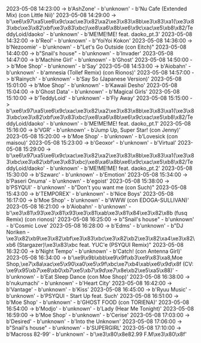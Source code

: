 2023-05-08 14:23:00 -> b'AshZone' - b'unknown' - b'Nu Cafe (Extended Mix) (con Little Nii)'
2023-05-08 14:29:00 -> b'\xe6\x97\xa5\xe6\x9c\xac\xe3\x82\xa2\xe3\x83\x8b\xe3\x83\xa1(\xe3\x83\xbc\xe3\x82\xbf\xe3\x83\xbc)\xe8\xa6\x8b\xe6\x9c\xac\xe5\xb8\x82/TeddyLoid/daoko' - b'unknown' - b'ME!ME!ME! feat. daoko_pt.3'
2023-05-08 14:32:00 -> b'Reol' - b'unknown' - b'YoiYoi Kokon'
2023-05-08 14:36:00 -> b'Nezoomie' - b'unknown' - b"Let's Go Outside (con Eitch)"
2023-05-08 14:40:00 -> b"Snail's house" - b'unknown' - b'Invader'
2023-05-08 14:47:00 -> b'Machine Girl' - b'unknown' - b'Ghost'
2023-05-08 14:50:00 -> b'Moe Shop' - b'unknown' - b'Say'
2023-05-08 14:53:00 -> b'Aiobahn' - b'unknown' - b'amnesia (Tollef Remix) (con Rionos)'
2023-05-08 14:57:00 -> b'Rainych' - b'unknown' - b'Say So (Japanese Version)'
2023-05-08 15:01:00 -> b'Moe Shop' - b'unknown' - b'Kawaii Desho'
2023-05-08 15:04:00 -> b'Ghost Data' - b'unknown' - b'Magical Girls'
2023-05-08 15:10:00 -> b'TeddyLoid' - b'unknown' - b'Fly Away'
2023-05-08 15:15:00 -> b'\xe6\x97\xa5\xe6\x9c\xac\xe3\x82\xa2\xe3\x83\x8b\xe3\x83\xa1(\xe3\x83\xbc\xe3\x82\xbf\xe3\x83\xbc)\xe8\xa6\x8b\xe6\x9c\xac\xe5\xb8\x82/TeddyLoid/daoko' - b'unknown' - b'ME!ME!ME! feat. daoko_pt.1'
2023-05-08 15:16:00 -> b'VGR' - b'unknown' - b'Jump Up, Super Star! (con Jenny)'
2023-05-08 15:20:00 -> b'Moe Shop' - b'unknown' - b'Lovesick (con maisou)'
2023-05-08 15:23:00 -> b'Geoxor' - b'unknown' - b'Virtual'
2023-05-08 15:29:00 -> b'\xe6\x97\xa5\xe6\x9c\xac\xe3\x82\xa2\xe3\x83\x8b\xe3\x83\xa1(\xe3\x83\xbc\xe3\x82\xbf\xe3\x83\xbc)\xe8\xa6\x8b\xe6\x9c\xac\xe5\xb8\x82/TeddyLoid/daoko' - b'unknown' - b'ME!ME!ME! feat. daoko_pt.2'
2023-05-08 15:30:00 -> b'Szwarc' - b'unknown' - b'Emotion'
2023-05-08 15:34:00 -> b'Paseri Onuma' - b'unknown' - b'egoist'
2023-05-08 15:38:00 -> b'PSYQUI' - b'unknown' - b"Don't you want me (con Such)"
2023-05-08 15:43:00 -> b'TEMPOREX' - b'unknown' - b'Nice Boys'
2023-05-08 16:17:00 -> b'Moe Shop' - b'unknown' - b'WWW (con EDOGA-SULLIVAN)'
2023-05-08 16:21:00 -> b'Aiobahn' - b'unknown' - b'\xe3\x81\x93\xe3\x81\x93\xe3\x81\xab\xe3\x81\x84\xe3\x82\x8b (fusq Remix) (con rionos)'
2023-05-08 16:25:00 -> b"Snail's house" - b'unknown' - b'Cosmic Love'
2023-05-08 16:28:00 -> b'Edms' - b'unknown' - b"DJ Noriken - \xe3\x82\xb9\xe3\x82\xbf\xe3\x83\xbc\xe3\x82\xb2\xe3\x82\xa4\xe3\x82\xb6 (Stargazer)\xe3\x83\xbc feat. YUC'e (PSYQUI Remix)"
2023-05-08 16:32:00 -> b'Night Tempo' - b'unknown' - b'Catch! (con Antenna Girl)'
2023-05-08 16:34:00 -> b'\xe9\x9b\xbb\xe9\x9f\xb3\xe9\x83\xa8,Moe Shop,\xe7\x8a\xac\xe5\x90\xa0\xe5\x9f\xbc\xe7\xb4\xab\xe6\x9d\x8f (CV: \xe9\x95\xb7\xe8\xb0\xb7\xe5\xb7\x9d\xe7\x8e\xb2\xe5\xa5\x88)' - b'unknown' - b'Eat Sleep Dance (con Moe Shop)'
2023-05-08 16:38:00 -> b'nukumachi' - b'unknown' - b'Heart City'
2023-05-08 16:42:00 -> b'Vantage' - b'unknown' - b'Kiss'
2023-05-08 16:45:00 -> b'Ryuu Music' - b'unknown' - b'PSYQUI - Start Up feat. Such'
2023-05-08 16:51:00 -> b'Moe Shop' - b'unknown' - b'GHOST FOOD (con TORIENA)'
2023-05-08 16:54:00 -> b'Modjo' - b'unknown' - b'Lady (Hear Me Tonight)'
2023-05-08 16:59:00 -> b'Moe Shop' - b'unknown' - b'Cerise'
2023-05-08 17:03:00 -> b'Desired' - b'unknown' - b'Into the Unknown'
2023-05-08 17:06:00 -> b"Snail's house" - b'unknown' - b'SUPERGIRL'
2023-05-08 17:10:00 -> b'Macross 82-99' - b'unknown' - b'\xe3\x80\x8e82.99 F.M\xe3\x80\x8f'
